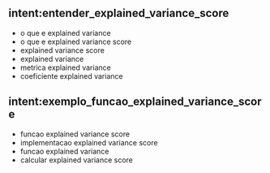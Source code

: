 ## intent:entender_explained_variance_score
- o que e explained variance
- o que e explained variance score
- explained variance score
- explained variance
- metrica explained variance
- coeficiente explained variance

## intent:exemplo_funcao_explained_variance_score
- funcao explained variance score
- implementacao explained variance score
- funcao explained variance
- calcular explained variance score
